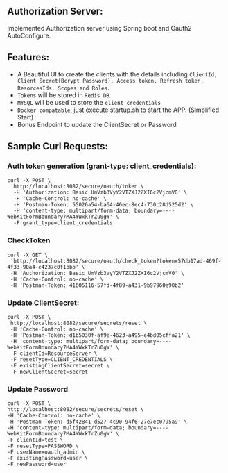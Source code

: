 ## Authorization Server:
Implemented Authorization server using Spring boot and Oauth2 AutoConfigure. 

## Features:
* A Beautiful UI to create the clients with the details including `ClientId, Client Secret(Bcrypt Password), Access token, Refresh token, ResorcesIds, Scopes and Roles`.
* `Tokens` will be stored in `Redis DB`.
* `MYSQL` will be used to store the `client credentials`
* `Docker compatable`, just execute startup.sh to start the APP. (Simplified Start)
* Bonus Endpoint to update the ClientSecret or Password 

## Sample Curl Requests:

### Auth token generation (grant-type: client_credentials):
```
curl -X POST \
  http://localhost:8082/secure/oauth/token \
  -H 'Authorization: Basic UmVzb3VyY2VTZXJ2ZXI6c2VjcmV0' \
  -H 'Cache-Control: no-cache' \
  -H 'Postman-Token: 55026a54-ba64-46ec-8ec4-730c28d525d2' \
  -H 'content-type: multipart/form-data; boundary=----WebKitFormBoundary7MA4YWxkTrZu0gW' \
  -F grant_type=client_credentials
  ```
 ### CheckToken 
 ```
 curl -X GET \
  'http://localhost:8082/secure/oauth/check_token?token=57db17ad-469f-4f33-90a4-c4237c0f1bbb' \
  -H 'Authorization: Basic UmVzb3VyY2VTZXJ2ZXI6c2VjcmV0' \
  -H 'Cache-Control: no-cache' \
  -H 'Postman-Token: 41605116-57fd-4f89-a431-9b97960e90b2'
 ```
 
 ### Update ClientSecret:
 ```
 curl -X POST \
  http://localhost:8082/secure/secrets/reset \
  -H 'Cache-Control: no-cache' \
  -H 'Postman-Token: d1b5030f-af9e-4623-a495-e4bd05cffa21' \
  -H 'content-type: multipart/form-data; boundary=----WebKitFormBoundary7MA4YWxkTrZu0gW' \
  -F clientId=ResourceServer \
  -F resetType=CLIENT_CREDENTIALS \
  -F existingClientSecret=secret \
  -F newClientSecret=secret
  ```
  
  ### Update Password
  ```
  curl -X POST \
  http://localhost:8082/secure/secrets/reset \
  -H 'Cache-Control: no-cache' \
  -H 'Postman-Token: d5f42841-d527-4c90-94f6-27e7ec0795a9' \
  -H 'content-type: multipart/form-data; boundary=----WebKitFormBoundary7MA4YWxkTrZu0gW' \
  -F clientId=test \
  -F resetType=PASSWORD \
  -F userName=oauth_admin \
  -F existingPassword=user \
  -F newPassword=user
  ```
  
  







